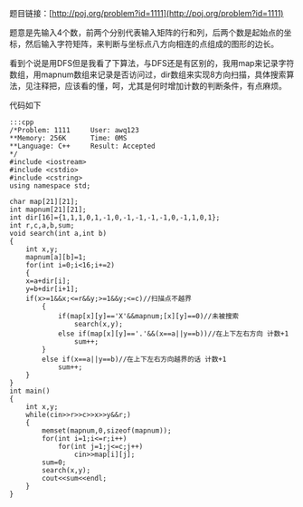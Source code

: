 <!--
.. title: POJ 1111 Image Perimeters C++版
.. slug: poj-1111
.. date: 2013-04-07T04:58:50+08:00
.. tags:
.. link:
.. description:
.. type: text
-->

题目链接：[http://poj.org/problem?id=1111](http://poj.org/problem?id=1111)

题意是先输入4个数，前两个分别代表输入矩阵的行和列，后两个数是起始点的坐标，然后输入字符矩阵，来判断与坐标点八方向相连的点组成的图形的边长。

看到个说是用DFS但是我看了下算法，与DFS还是有区别的，我用map来记录字符数组，用mapnum数组来记录是否访问过，dir数组来实现8方向扫描，具体搜索算法，见注释把，应该看的懂，呵，尤其是何时增加计数的判断条件，有点麻烦。

代码如下

	:::cpp
	/*Problem: 1111		User: awq123
	**Memory: 256K		Time: 0MS
	**Language: C++		Result: Accepted
	*/
	#include <iostream>
	#include <cstdio>
	#include <cstring>
	using namespace std;

	char map[21][21];
	int mapnum[21][21];
	int dir[16]={1,1,1,0,1,-1,0,-1,-1,-1,-1,0,-1,1,0,1};
	int r,c,a,b,sum;
	void search(int a,int b)
	{
		int x,y;
		mapnum[a][b]=1;
		for(int i=0;i<16;i+=2)
		{
		x=a+dir[i];
		y=b+dir[i+1];
		if(x>=1&&x;<=r&&y;>=1&&y;<=c)//扫描点不越界
			{
				if(map[x][y]=='X'&&mapnum;[x][y]==0)//未被搜索
					search(x,y);
				else if(map[x][y]=='.'&&(x==a||y==b))//在上下左右方向 计数+1
					sum++;
			}
			else if(x==a||y==b)//在上下左右方向越界的话 计数+1
				sum++;
		}
	}
	int main()
	{
		int x,y;
		while(cin>>r>>c>>x>>y&&r;)
		{
			memset(mapnum,0,sizeof(mapnum));
			for(int i=1;i<=r;i++)
				for(int j=1;j<=c;j++)
					cin>>map[i][j];
			sum=0;
			search(x,y);
			cout<<sum<<endl;
		}
	}
